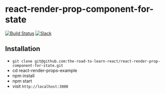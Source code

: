 # react-render-prop-component-for-state

[![Build Status](https://travis-ci.org/the-road-to-learn-react/react-render-prop-component-for-state.svg?branch=master)](https://travis-ci.org/the-road-to-learn-react/react-render-prop-component-for-state) [![Slack](https://slack-the-road-to-learn-react.wieruch.com/badge.svg)](https://slack-the-road-to-learn-react.wieruch.com/)

## Installation

* `git clone git@github.com:the-road-to-learn-react/react-render-prop-component-for-state.git`
* cd react-render-props-example
* npm install
* npm start
* visit `http://localhost:3000`
